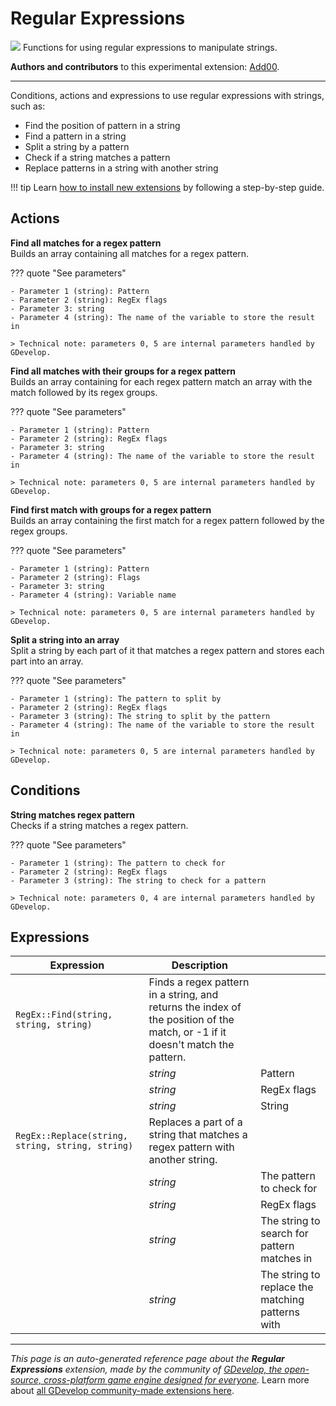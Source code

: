 # Regular Expressions

<img src="https://resources.gdevelop-app.com/assets/Icons/regex.svg" class="extension-icon"></img>
Functions for using regular expressions to manipulate strings.

**Authors and contributors** to this experimental extension: [Add00](https://gd.games/Add00).

---

Conditions, actions and expressions to use regular expressions with strings, such as:  

- Find the position of pattern in a string 
- Find a pattern in a string
- Split a string by a pattern
- Check if a string matches a pattern
- Replace patterns in a string with another string

!!! tip
    Learn [how to install new extensions](/gdevelop5/extensions/search) by following a step-by-step guide.

## Actions

**Find all matches for a regex pattern**  
Builds an array containing all matches for a regex pattern.

??? quote "See parameters"

    - Parameter 1 (string): Pattern
    - Parameter 2 (string): RegEx flags
    - Parameter 3: string
    - Parameter 4 (string): The name of the variable to store the result in

    > Technical note: parameters 0, 5 are internal parameters handled by GDevelop.

**Find all matches with their groups for a regex pattern**  
Builds an array containing for each regex pattern match an array with the match followed by its regex groups.

??? quote "See parameters"

    - Parameter 1 (string): Pattern
    - Parameter 2 (string): RegEx flags
    - Parameter 3: string
    - Parameter 4 (string): The name of the variable to store the result in

    > Technical note: parameters 0, 5 are internal parameters handled by GDevelop.

**Find first match with groups for a regex pattern**  
Builds an array containing the first match for a regex pattern followed by the regex groups.

??? quote "See parameters"

    - Parameter 1 (string): Pattern
    - Parameter 2 (string): Flags
    - Parameter 3: string
    - Parameter 4 (string): Variable name

    > Technical note: parameters 0, 5 are internal parameters handled by GDevelop.

**Split a string into an array**  
Split a string by each part of it that matches a regex pattern and stores each part into an array.

??? quote "See parameters"

    - Parameter 1 (string): The pattern to split by
    - Parameter 2 (string): RegEx flags
    - Parameter 3 (string): The string to split by the pattern
    - Parameter 4 (string): The name of the variable to store the result in

    > Technical note: parameters 0, 5 are internal parameters handled by GDevelop.

## Conditions

**String matches regex pattern**  
Checks if a string matches a regex pattern.

??? quote "See parameters"

    - Parameter 1 (string): The pattern to check for
    - Parameter 2 (string): RegEx flags
    - Parameter 3 (string): The string to check for a pattern

    > Technical note: parameters 0, 4 are internal parameters handled by GDevelop.

## Expressions

| Expression | Description |  |
|-----|-----|-----|
| `RegEx::Find(string, string, string)` | Finds a regex pattern in a string, and returns the index of the position of the match, or -1 if it doesn't match the pattern. ||
| | _string_ | Pattern |
| | _string_ | RegEx flags |
| | _string_ | String |
| `RegEx::Replace(string, string, string, string)` | Replaces a part of a string that matches a regex pattern with another string. ||
| | _string_ | The pattern to check for |
| | _string_ | RegEx flags |
| | _string_ | The string to search for pattern matches in |
| | _string_ | The string to replace the matching patterns with |


---

*This page is an auto-generated reference page about the **Regular Expressions** extension, made by the community of [GDevelop, the open-source, cross-platform game engine designed for everyone](https://gdevelop.io/).* Learn more about [all GDevelop community-made extensions here](/gdevelop5/extensions).